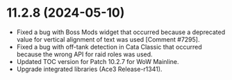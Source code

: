 # 11.2.8 (2024-05-10)

* Fixed a bug with Boss Mods widget that occurred because a deprecated value for vertical alignment of text was used [Comment #7295].
* Fixed a bug with off-tank detection in Cata Classic that occurred because the wrong API for raid roles was used. 
* Updated TOC version for Patch 10.2.7 for WoW Mainline.
* Upgrade integrated libraries (Ace3 Release-r1341).
